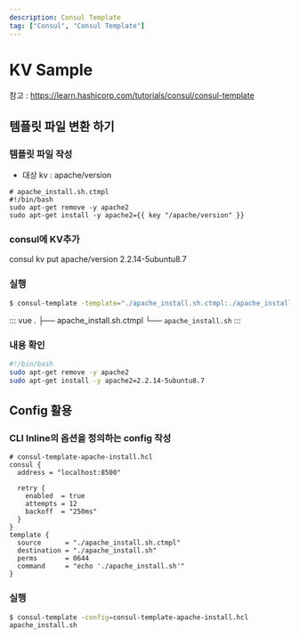 ```yaml
---
description: Consul Template
tag: ["Consul", "Consul Template"]
---
```


# KV Sample

참고 : <https://learn.hashicorp.com/tutorials/consul/consul-template>

## 템플릿 파일 변환 하기

### 템플릿 파일 작성

- 대상 kv : apache/version

```hcl
# apache_install.sh.ctmpl
#!/bin/bash
sudo apt-get remove -y apache2
sudo apt-get install -y apache2={{ key "/apache/version" }}
```

### consul에 KV추가

consul kv put apache/version 2.2.14-5ubuntu8.7

### 실행

```bash
$ consul-template -template="./apache_install.sh.ctmpl:./apache_install.sh" -once
```

::: vue
.
├── apache_install.sh.ctmpl
└── `apache_install.sh`
:::


### 내용 확인

```bash
#!/bin/bash
sudo apt-get remove -y apache2
sudo apt-get install -y apache2=2.2.14-5ubuntu8.7
```

## Config 활용

### CLI Inline의 옵션을 정의하는 config 작성

```hcl
# consul-template-apache-install.hcl
consul {
  address = "localhost:8500"

  retry {
    enabled  = true
    attempts = 12
    backoff  = "250ms"
  }
}
template {
  source      = "./apache_install.sh.ctmpl"
  destination = "./apache_install.sh"
  perms       = 0644
  command     = "echo './apache_install.sh'"
}
```

### 실행

```bash
$ consul-template -config=consul-template-apache-install.hcl
apache_install.sh
```